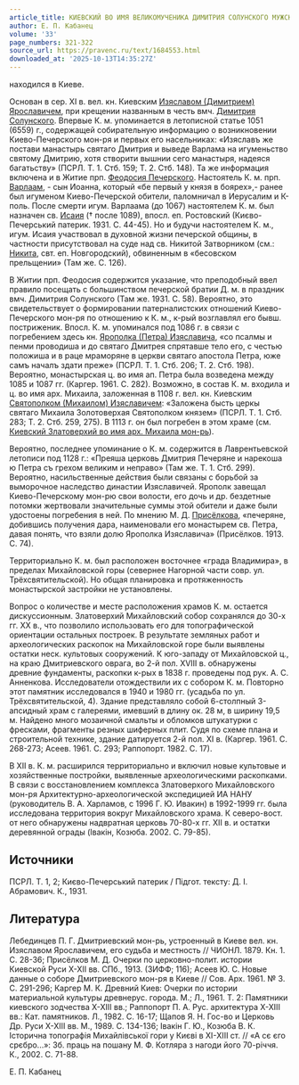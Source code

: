 ```yaml
---
article_title: КИЕВСКИЙ ВО ИМЯ ВЕЛИКОМУЧЕНИКА ДИМИТРИЯ СОЛУНСКОГО МУЖСКОЙ МОНАСТЫРЬ
author: Е. П. Кабанец
volume: '33'
page_numbers: 321-322
source_url: https://pravenc.ru/text/1684553.html
downloaded_at: '2025-10-13T14:35:27Z'
---
```


находился в Киеве.

Основан в сер. XI в. вел. кн. Киевским [Изяславом (Димитрием) Ярославичем](<https://pravenc.ru/text/Изяслав (Димитрий) Ярославич.html>), при крещении названным в честь вмч. [Димитрия Солунского](<https://pravenc.ru/text/Димитрий Солунский.html>). Впервые К. м. упоминается в летописной статье 1051 (6559) г., содержащей собирательную информацию о возникновении Киево-Печерского мон-ря и первых его насельниках: «Изяславъ же постави манастырь святаго Дмитрия и выведе Варлама на игуменьство святому Дмитрию, хотя створити вышнии сего манастыря, надеяся багатьству» (ПСРЛ. Т. 1. Стб. 159; Т. 2. Стб. 148). Та же информация включена и в Житие прп. [Феодосия Печерского](<https://pravenc.ru/text/Феодосия Печерского.html>). Настоятель К. м. прп. [Варлаам](https://pravenc.ru/text/Варлаам.html), - сын Иоанна, который «бе первый у князя в боярех»,- ранее был игуменом Киево-Печерской обители, паломничал в Иерусалим и К-поль. После смерти игум. Варлаама (до 1067) настоятелем К. м. был назначен св. [Исаия](https://pravenc.ru/text/Исаия.html) († после 1089), впосл. еп. Ростовский (Києво-Печерський патерик. 1931. С. 44-45). Но и будучи настоятелем К. м., игум. Исаия участвовал в духовной жизни печерской общины, в частности присутствовал на суде над св. Никитой Затворником (см.: [Никита](https://pravenc.ru/text/Никита.html), свт. еп. Новгородский), обвиненным в «бесовском прельщении» (Там же. С. 126).

В Житии прп. Феодосия содержится указание, что преподобный ввел правило посещать с большинством печерской братии Д. м. в праздник вмч. Димитрия Солунского (Там же. 1931. С. 58). Вероятно, это свидетельствует о формировании патерналистских отношений Киево-Печерского мон-ря по отношению к К. м., к-рый возглавлял его бывш. постриженик. Впосл. К. м. упоминался под 1086 г. в связи с погребением здесь кн. [Ярополка (Петра) Изяславича](<https://pravenc.ru/text/Ярополка (Петра) Изяславича.html>), «со псалмы и пенми проводиша и до святаго Дмитрея спрятавше тело его, с честью положиша и в paце мраморяне в церкви святаго апостола Петра, юже самъ началъ здати преже» (ПСРЛ. Т. 1. Стб. 206; Т. 2. Стб. 198). Вероятно, монастырская ц. во имя ап. Петра была возведена между 1085 и 1087 гг. (Каргер. 1961. С. 282). Возможно, в состав К. м. входила и ц. во имя арх. Михаила, заложенная в 1108 г. вел. кн. Киевским [Святополком (Михаилом) Изяславичем](<https://pravenc.ru/text/Святополком (Михаилом) Изяславичем.html>): «Заложена бысть церкы святаго Михаила Золотоверхая Святополком князем» (ПСРЛ. Т. 1. Стб. 283; Т. 2. Стб. 259, 275). В 1113 г. он был погребен в этом храме (см. [Киевский Златоверхий во имя арх. Михаила мон-рь](<https://pravenc.ru/text/Киевский Златоверхий во имя арх  Михаила мон-рь.html>)).

Вероятно, последнее упоминание о К. м. содержится в Лаврентьевской летописи под 1128 г.: «Преяша церковь Дмитрия Печеряне и нарекоша ю Петра съ грехом великим и неправо» (Там же. Т. 1. Стб. 299). Вероятно, насильственные действия были связаны с борьбой за выморочное наследство династии Изяславичей. Ярополк завещал Киево-Печерскому мон-рю свои волости, его дочь и др. бездетные потомки жертвовали значительные суммы этой обители и даже были удостоены погребения в ней. По мнению М. Д. [Присёлкова](https://pravenc.ru/text/Присёлкова.html), «печеряне, добившись получения дара, наименовали его монастырем св. Петра, давая понять, что взяли долю Ярополка Изяславича» (Присёлков. 1913. С. 74).

Территориально К. м. был расположен восточнее «града Владимира», в пределах Михайловской горы (севернее Нагорной части совр. ул. Трёхсвятительской). Но общая планировка и протяженность монастырской застройки не установлены.

Вопрос о количестве и месте расположения храмов К. м. остается дискуссионным. Златоверхий Михайловский собор сохранялся до 30-х гг. XX в., что позволило использовать его для топографической ориентации остальных построек. В результате земляных работ и археологических раскопок на Михайловской горе были выявлены остатки неск. культовых сооружений. К юго-западу от Михайловской ц., на краю Дмитриевского оврага, во 2-й пол. XVIII в. обнаружены древние фундаменты, раскопки к-рых в 1838 г. проведены под рук. А. С. Анненкова. Исследователи отождествили их с собором К. м. Повторно этот памятник исследовался в 1940 и 1980 гг. (усадьба по ул. Трёхсвятительской, 4). Здание представляло собой 6-столпный 3-апсидный храм с галереями, имевший в длину ок. 28 м, в ширину 19,5 м. Найдено много мозаичной смальты и обломков штукатурки с фресками, фрагменты резных шиферных плит. Судя по схеме плана и строительной технике, здание датируется 2-й пол. XI в. (Каргер. 1961. С. 268-273; Асеев. 1961. С. 293; Раппопорт. 1982. С. 17).

В XII в. К. м. расширился территориально и включил новые культовые и хозяйственные постройки, выявленные археологическими раскопками. В связи с восстановлением комплекса Златоверхого Михайловского мон-ря Архитектурно-археологической экспедицией ИА НАНУ (руководитель В. А. Харламов, с 1996 Г. Ю. Ивакин) в 1992-1999 гг. была исследована территория вокруг Михайловского храма. К северо-вост. от него обнаружены надвратная церковь 70-80-х гг. ХII в. и остатки деревянной ограды (Iвакiн, Козюба. 2002. С. 79-85).

## Источники

ПСРЛ. Т. 1, 2; Києво-Печерський патерик / Пiдгот. тексту: Д. I. Абрамович. К., 1931.

## Литература

Лебединцев П. Г. Дмитриевский мон-рь, устроенный в Киеве вел. кн. Изяславом Ярославичем, его судьба и местность // ЧИОНЛ. 1879. Кн. 1. С. 28-36; Присёлков М. Д. Очерки по церковно-полит. истории Киевской Руси X-XII вв. СПб., 1913. (ЗИФФ; 116); Асеев Ю. С. Новые данные о соборе Дмитриевского мон-ря в Киеве // Сов. Арх. 1961. № 3. С. 291-296; Каргер М. К. Древний Киев: Очерки по истории материальной культуры древнерус. города. М.; Л., 1961. Т. 2: Памятники киевского зодчества X-XIII вв.; Раппопорт П. А. Рус. архитектура X-XIII вв.: Кат. памятников. Л., 1982. С. 16-17; Щапов Я. Н. Гос-во и Церковь Др. Руси X-XIII вв. М., 1989. С. 134-136; Iвакiн Г. Ю., Козюба В. К. Iсторична топографiя Михайлiвськоï гори у Києвi в ХI-ХIII ст. // «А сє єго срєбро...»: Зб. праць на пошану М. Ф. Котляра з нагоди його 70-рiччя. К., 2002. С. 71-88.

Е. П. Кабанец

